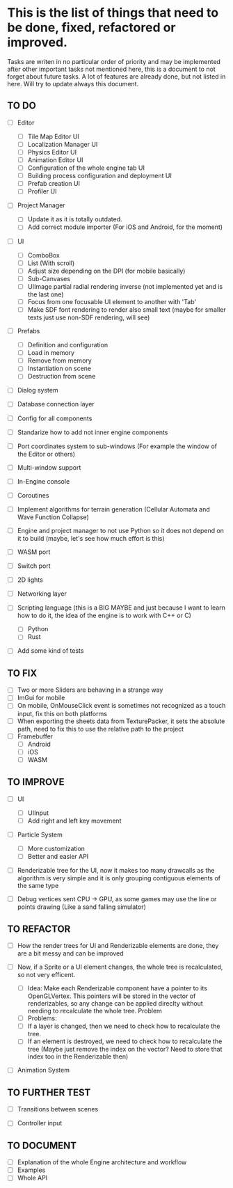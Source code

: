 # This is the list of things that need to be done, fixed, refactored or improved.
Tasks are writen in no particular order of priority and may be implemented after other important tasks not mentioned here, this is a document
to not forget about future tasks. A lot of features are already done, but not listed in here. Will try to update always this document.

## TO DO
- [ ] Editor
  - [ ] Tile Map Editor UI
  - [ ] Localization Manager UI
  - [ ] Physics Editor UI
  - [ ] Animation Editor UI
  - [ ] Configuration of the whole engine tab UI
  - [ ] Building process configuration and deployment UI
  - [ ] Prefab creation UI
  - [ ] Profiler UI

- [ ] Project Manager
  - [ ] Update it as it is totally outdated.
  - [ ] Add correct module importer (For iOS and Android, for the moment)

- [ ] UI
  - [ ] ComboBox
  - [ ] List (With scroll)
  - [ ] Adjust size depending on the DPI (for mobile basically)
  - [ ] Sub-Canvases
  - [ ] UIImage partial radial rendering inverse (not implemented yet and is the last one)
  - [ ] Focus from one focusable UI element to another with 'Tab'
  - [ ] Make SDF font rendering to render also small text (maybe for smaller texts just use non-SDF rendering, will see)

- [ ] Prefabs
  - [ ] Definition and configuration
  - [ ] Load in memory
  - [ ] Remove from memory
  - [ ] Instantiation on scene
  - [ ] Destruction from scene

- [ ] Dialog system
- [ ] Database connection layer
- [ ] Config for all components
- [ ] Standarize how to add not inner engine components
- [ ] Port coordinates system to sub-windows (For example the window of the Editor or others)
- [ ] Multi-window support
- [ ] In-Engine console
- [ ] Coroutines
- [ ] Implement algorithms for terrain generation (Cellular Automata and Wave Function Collapse) 
- [ ] Engine and project manager to not use Python so it does not depend on it to build (maybe, let's see how much effort is this)
- [ ] WASM port
- [ ] Switch port
- [ ] 2D lights
- [ ] Networking layer

- [ ] Scripting language (this is a BIG MAYBE and just because I want to learn how to do it, the idea of the engine is to work with C++ or C)
  - [ ] Python
  - [ ] Rust

- [ ] Add some kind of tests


## TO FIX
- [ ] Two or more Sliders are behaving in a strange way
- [ ] ImGui for mobile
- [ ] On mobile, OnMouseClick event is sometimes not recognized as a touch input, fix this on both platforms
- [ ] When exporting the sheets data from TexturePacker, it sets the absolute path, need to fix this to use the relative path to the project
- [ ] Framebuffer
  - [ ] Android
  - [ ] iOS
  - [ ] WASM 

## TO IMPROVE
- [ ] UI
  - [ ] UIInput
   - [ ] Add right and left key movement

- [ ] Particle System
  - [ ] More customization
  - [ ] Better and easier API

- [ ] Renderizable tree for the UI, now it makes too many drawcalls as the algorithm is very simple and it is only grouping contiguous elements of the same type
- [ ] Debug vertices sent CPU -> GPU, as some games may use the line or points drawing (Like a sand falling simulator)


## TO REFACTOR
- [ ] How the render trees for UI and Renderizable elements are done, they are a bit messy and can be improved

- [ ] Now, if a Sprite or a UI element changes, the whole tree is recalculated, so not very efficent.
  - [ ] Idea: Make each Renderizable component have a pointer to its OpenGLVertex. This 
        pointers will be stored in the vector of renderizables, so any change can be applied direclty without needing to recalculate the whole tree. Problem
  - [ ] Problems:
   - [ ] If a layer is changed, then we need to check how to recalculate the tree.
   - [ ] If an element is destroyed, we need to check how to recalculate the tree (Maybe just remove the index on the vector? Need to store that index too in the Renderizable then)

- [ ] Animation System


## TO FURTHER TEST
- [ ] Transitions between scenes
- [ ] Controller input


## TO DOCUMENT
- [ ] Explanation of the whole Engine architecture and workflow
- [ ] Examples
- [ ] Whole API
